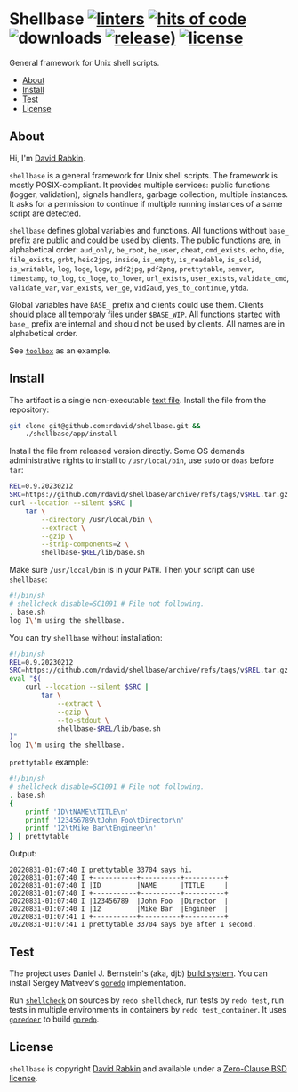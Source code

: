 # Shellbase [![linters](https://github.com/rdavid/shellbase/actions/workflows/lint.yml/badge.svg)](https://github.com/rdavid/shellbase/actions/workflows/lint.yml) [![hits of code](https://hitsofcode.com/github/rdavid/shellbase?branch=master&label=hits%20of%20code)](https://hitsofcode.com/view/github/rdavid/shellbase?branch=master) ![downloads](https://img.shields.io/github/downloads/rdavid/shellbase/total?color=blue&labelColor=gray&logo=singlestore&logoColor=lightgray&style=flat) [![release)](https://img.shields.io/github/v/release/rdavid/shellbase?color=blue&label=%20&logo=semver&logoColor=white&style=flat)](https://github.com/rdavid/shellbase/releases) [![license](https://img.shields.io/github/license/rdavid/shellbase?color=blue&labelColor=gray&logo=freebsd&logoColor=lightgray&style=flat)](https://github.com/rdavid/shellbase/blob/master/LICENSE)
General framework for Unix shell scripts.

* [About](#about)
* [Install](#install)
* [Test](#test)
* [License](#license)

## About
Hi, I'm [David Rabkin](http://cv.rabkin.co.il).

`shellbase` is a general framework for Unix shell scripts. The framework is
mostly POSIX-compliant. It provides multiple services: public functions
(logger, validation), signals handlers, garbage collection, multiple instances.
It asks for a permission to continue if multiple running instances of a same
script are detected.

`shellbase` defines global variables and functions. All functions without
`base_` prefix are public and could be used by clients. The public functions
are, in alphabetical order:
`aud_only`, `be_root`, `be_user`, `cheat`, `cmd_exists`, `echo`, `die`,
`file_exists`, `grbt`, `heic2jpg`, `inside`, `is_empty`, `is_readable`,
`is_solid`, `is_writable`, `log`, `loge`, `logw`, `pdf2jpg`, `pdf2png`,
`prettytable`, `semver`, `timestamp`, `to_log`, `to_loge`, `to_lower`,
`url_exists`, `user_exists`, `validate_cmd`, `validate_var`, `var_exists`,
`ver_ge`, `vid2aud`, `yes_to_continue`, `ytda`.

Global variables have `BASE_` prefix and clients could use them. Clients should
place all temporaly files under `$BASE_WIP`. All functions started with `base_`
prefix are internal and should not be used by clients. All names are in
alphabetical order.

See [`toolbox`](https://github.com/rdavid/toolbox) as an example.

## Install
The artifact is a single non-executable [text
file](https://github.com/rdavid/shellbase/blob/master/lib/base.sh). Install the
file from the repository:
```sh
git clone git@github.com:rdavid/shellbase.git &&
	./shellbase/app/install
```
Install the file from released version directly. Some OS demands
administrative rights to install to `/usr/local/bin`, use `sudo` or `doas`
before `tar`:
```sh
REL=0.9.20230212
SRC=https://github.com/rdavid/shellbase/archive/refs/tags/v$REL.tar.gz
curl --location --silent $SRC |
	tar \
		--directory /usr/local/bin \
		--extract \
		--gzip \
		--strip-components=2 \
		shellbase-$REL/lib/base.sh
```
Make sure `/usr/local/bin` is in your `PATH`. Then your script can use
`shellbase`:
```sh
#!/bin/sh
# shellcheck disable=SC1091 # File not following.
. base.sh
log I\'m using the shellbase.
```
You can try `shellbase` without installation:
```sh
#!/bin/sh
REL=0.9.20230212
SRC=https://github.com/rdavid/shellbase/archive/refs/tags/v$REL.tar.gz
eval "$(
	curl --location --silent $SRC |
		tar \
			--extract \
			--gzip \
			--to-stdout \
			shellbase-$REL/lib/base.sh
)"
log I\'m using the shellbase.
```
`prettytable` example:
```sh
#!/bin/sh
# shellcheck disable=SC1091 # File not following.
. base.sh
{
	printf 'ID\tNAME\tTITLE\n'
	printf '123456789\tJohn Foo\tDirector\n'
	printf '12\tMike Bar\tEngineer\n'
} | prettytable
```
Output:
```
20220831-01:07:40 I prettytable 33704 says hi.
20220831-01:07:40 I +-----------+----------+----------+
20220831-01:07:40 I |ID         |NAME      |TITLE     |
20220831-01:07:40 I +-----------+----------+----------+
20220831-01:07:40 I |123456789  |John Foo  |Director  |
20220831-01:07:40 I |12         |Mike Bar  |Engineer  |
20220831-01:07:41 I +-----------+----------+----------+
20220831-01:07:41 I prettytable 33704 says bye after 1 second.
```
## Test
The project uses Daniel J. Bernstein's (aka, djb)
[build system](http://cr.yp.to/redo.html). You can install Sergey Matveev's
[`goredo`](http://www.goredo.cypherpunks.ru/Install.html) implementation.

Run [`shellcheck`](https://github.com/koalaman/shellcheck) on sources by
`redo shellcheck`, run tests by `redo test`, run tests in multiple environments
in containers by `redo test_container`. It uses
[`goredoer`](https://github.com/rdavid/goredoer) to build
[`goredo`](http://www.goredo.cypherpunks.ru/Install.html).

## License
`shellbase` is copyright [David Rabkin](http://cv.rabkin.co.il) and available
under a
[Zero-Clause BSD license](https://github.com/rdavid/shellbase/blob/master/LICENSE).
